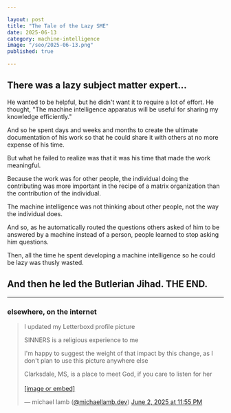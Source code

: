 ```yaml
---

layout: post
title: "The Tale of the Lazy SME"
date: 2025-06-13
category: machine-intelligence
image: "/seo/2025-06-13.png"
published: true

---
```


## There was a lazy subject matter expert...

He wanted to be helpful, but he didn't want it to require a lot of effort. He thought, "The machine intelligence apparatus will be useful for sharing my knowledge efficiently."

And so he spent days and weeks and months to create the ultimate documentation of his work so that he could share it with others at no more expense of his time. 

But what he failed to realize was that it was his time that made the work meaningful. 

Because the work was for other people, the individual doing the contributing was more important in the recipe of a matrix organization than the contribution of the individual.

The machine intelligence was not thinking about other people, not the way the individual does.

And so, as he automatically routed the questions others asked of him to be answered by a machine instead of a person, people learned to stop asking him questions.

Then, all the time he spent developing a machine intelligence so he could be lazy was thusly wasted.

## And then he led the Butlerian Jihad. THE END.

---

### elsewhere, on the internet

<blockquote class="bluesky-embed" data-bluesky-uri="at://did:plc:tjk5ddnhhjm5ndhvhubi4xwn/app.bsky.feed.post/3lqoiswt3l222" data-bluesky-cid="bafyreiejk2fs2jgkdx3n65mbtmfiecqmgliv3xuzty5dkr2qnchouzuhiu" data-bluesky-embed-color-mode="system"><p lang="en">I updated my Letterboxd profile picture

SINNERS is a religious experience to me

I&#x27;m happy to suggest the weight of that impact by this change, as I don&#x27;t plan to use this picture anywhere else

Clarksdale, MS, is a place to meet God, if you care to listen for her<br><br><a href="https://bsky.app/profile/did:plc:tjk5ddnhhjm5ndhvhubi4xwn/post/3lqoiswt3l222?ref_src=embed">[image or embed]</a></p>&mdash; michael lamb (<a href="https://bsky.app/profile/did:plc:tjk5ddnhhjm5ndhvhubi4xwn?ref_src=embed">@michaellamb.dev</a>) <a href="https://bsky.app/profile/did:plc:tjk5ddnhhjm5ndhvhubi4xwn/post/3lqoiswt3l222?ref_src=embed">June 2, 2025 at 11:55 PM</a></blockquote><script async src="https://embed.bsky.app/static/embed.js" charset="utf-8"></script>